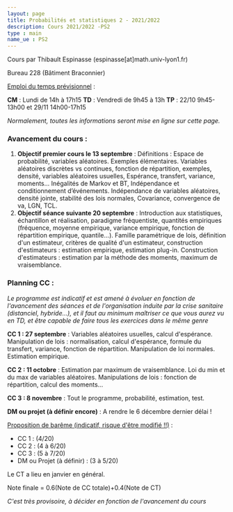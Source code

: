 ```yaml
---
layout: page
title: Probabilités et statistiques 2 - 2021/2022
description: Cours 2021/2022 -PS2
type : main
name_ue : PS2
---
```


Cours par Thibault Espinasse (espinasse[at]math.univ-lyon1.fr) 

Bureau 228 (Bâtiment Braconnier)

<ins>Emploi du temps prévisionnel</ins> :

**CM** : Lundi de 14h à 17h15
**TD** : Vendredi de 9h45 à 13h
**TP** : 22/10 9h45-13h00 et 29/11 14h00-17h15

_Normalement, toutes les informations seront mise en ligne sur cette page._

### Avancement du cours :

1. **Objectif premier cours le 13 septembre** : Définitions : Espace de probabilité, variables aléatoires. Exemples élémentaires. Variables aléatoires discrètes vs continues, fonction de répartition, exemples, densité, variables aléatoires usuelles, Espérance, transfert, variance, moments... Inégalités de Markov et BT, Indépendance et conditionnement d’événements. Indépendance de variables aléatoires, densité jointe, stabilité des lois normales, Covariance, convergence de va, LGN, TCL.
2. **Objectif séance suivante 20 septembre**  : Introduction aux statistiques, échantillon et réalisation, paradigme fréquentiste, quantités empiriques (fréquence, moyenne empirique, variance empirique, fonction de répartition empirique, quantile...). Famille paramétrique de lois, définition d'un estimateur, critères de qualité d'un estimateur, construction d'estimateurs : estimation empirique,  estimation plug-in.  Construction d'estimateurs :  estimation par la méthode des moments, maximum de vraisemblance. 


### Planning CC :

_Le programme est indicatif et est amené à évoluer en fonction de l'avancement des séances et de l'organisation induite par la crise sanitaire (distanciel, hybride...), et il faut au minimum maîtriser ce que vous aurez vu en TD, et être capable de faire tous les exercices dans le même genre_

**CC 1 : 27 septembre** : Variables aléatoires usuelles, calcul d'espérance. Manipulation de lois : normalisation, calcul d'espérance, formule du transfert, variance, fonction de répartition. Manipulation de loi normales. Estimation empirique.

**CC 2 : 11 octobre** : Estimation par maximum de vraisemblance. Loi du min et du max de variables aléatoires. Manipulations de lois : fonction de répartition, calcul des moments...


**CC 3 : 8 novembre** : Tout le programme, probabilité, estimation, test. 

**DM ou projet (à définir encore)** : A rendre le 6 décembre dernier délai !

<ins>Proposition de barême (indicatif, risque d'être modifié !!)</ins> :

  - CC 1 : (4/20) 
  - CC 2 : (4 à 6/20)
  - CC 3 : (5 à 7/20)
  - DM ou Projet (à définir) : (3 à 5/20) 

Le CT a lieu en janvier en général.
  
Note finale  = 0.6(Note de CC totale)+0.4(Note de CT)  


_C'est très provisoire, à décider en fonction de l'avancement du cours_


